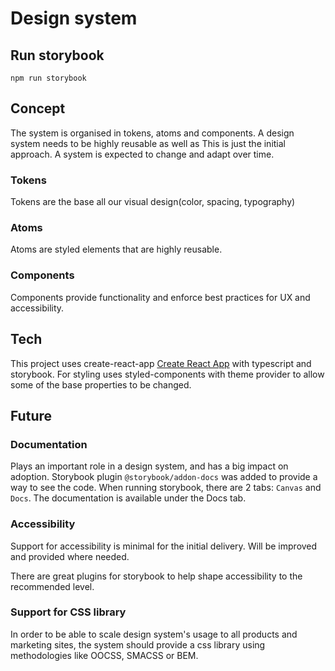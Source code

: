 # Design system

## Run storybook
```
npm run storybook
```

## Concept
The system is organised in tokens, atoms and components. 
A design system needs to be highly reusable as well as 
This is just the initial approach. A system is expected to change and adapt over time.

### Tokens
Tokens are the base all our visual design(color, spacing, typography)

### Atoms
Atoms are styled elements that are highly reusable.

### Components 
Components provide functionality and enforce best practices for UX and accessibility.

## Tech
This project uses create-react-app [Create React App](https://github.com/facebook/create-react-app) with typescript and storybook. For styling uses styled-components with theme provider to allow some of the base properties to be changed.


## Future

### Documentation 
Plays an important role in a design system, and has a big impact on adoption. 
Storybook plugin `@storybook/addon-docs` was added to provide a way to see the code. When running storybook, there are 2 tabs: `Canvas` and `Docs`. The documentation is available under the Docs tab.


### Accessibility
Support for accessibility is minimal for the initial delivery. Will be improved and provided where needed. 

There are great plugins for storybook to help shape accessibility to the recommended level.

### Support for CSS library
In order to be able to scale design system's usage to all products and marketing sites, the system should provide a css library using methodologies like OOCSS, SMACSS or BEM.